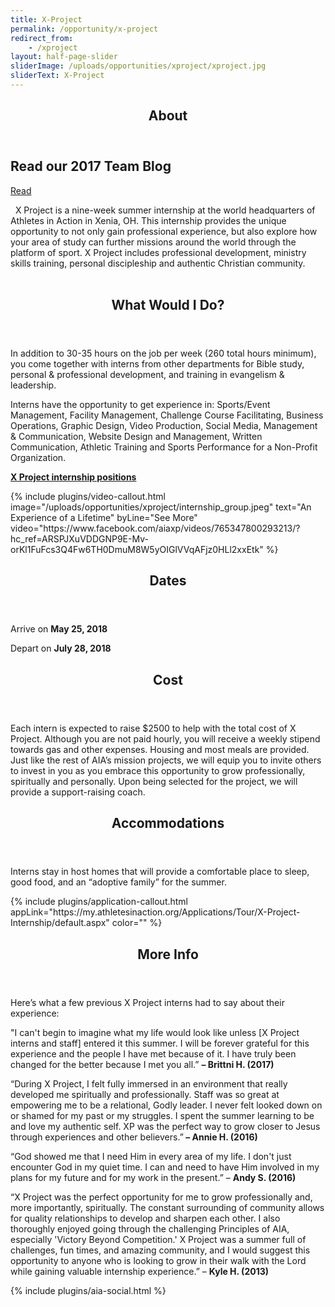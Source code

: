 ```yaml
---
title: X-Project
permalink: /opportunity/x-project
redirect_from:
    - /xproject
layout: half-page-slider
sliderImage: /uploads/opportunities/xproject/xproject.jpg
sliderText: X-Project
---
```

<div class="row">
<div class=" span-12 cell" id="about">
<section class="section" id="about"><header class="section-header container text-center">
<h2 class="section-title first-color" data-title="About">About</h2>
</header></section>
</div></div>
<div class="row">
<div class=" span-12 cell">
<div class="container"><div class="callout bordered custom">
<div class="callout-wrapper">
<div class="callout-left">
<h2 class="callout-title">Read our 2017 Team Blog</h2>
<p class="callout-desc"></p>
</div>
<!-- End .callout-left -->
<div class="callout-right"><a href="http://teamblogs.athletesinaction.org/x-project-ohio" class="btn btn-gray btn-border no-radius min-width">Read</a></div>
<!-- End .callout-right --></div>
<!-- End .callout-wrapper --></div>
</div>
<div class="container"><p>&nbsp; <img class="img-responsive pull-right" alt="" src="/uploads/opportunities/xproject/XProjectlogo-webb.jpg">X Project is a nine-week summer internship at the world headquarters of Athletes in Action in Xenia, OH. This internship provides the unique opportunity to not only gain professional experience, but also explore how your area of study can further missions around the world through the platform of sport. X Project includes professional development, ministry skills training, personal discipleship and authentic Christian community. <br><br></p>
<header class="title-block text-center mb10">
<h2 class="title text-center mb30"><span>What Would I Do?</span></h2>
</header>
<p class="p1">In addition to 30-35 hours on the job per week (260 total hours minimum), you come together with interns from other departments for Bible study, personal &amp; professional development, and training in evangelism &amp; leadership.</p>
<p class="p1">Interns have the opportunity to get experience in: Sports/Event Management, Facility Management, Challenge Course Facilitating, Business Operations, Graphic Design, Video Production, Social Media, Management &amp; Communication, Website Design and Management, Written Communication, Athletic Training and Sports Performance for a Non-Profit Organization.&nbsp;</p>
<p class="p2"><a target="_blank" href="https://docs.google.com/a/cru.org/document/d/1iu3hq_276Kushqnd4RKd5MqO0VbEZn44dkhfPWH0030/edit?usp=drive_web"><strong>X Project internship positions</strong></a></p>
</div>
<div class="mt20 mb30"><div class="mb mb-xs"></div>
<!-- space -->
{% include plugins/video-callout.html image="/uploads/opportunities/xproject/internship_group.jpeg"
                text="An Experience of a Lifetime" byLine="See More"
                video="https://www.facebook.com/aiaxp/videos/765347800293213/?hc_ref=ARSPJXuVDDGNP9E-Mv-orKl1FuFcs3Q4Fw6TH0DmuM8W5yOIGlVVqAFjz0HLl2xxEtk" %} 
<div class="row">
<div class=" span-12 cell" id="dates">
<header class="section-header container text-center">
<h2 class="section-title first-color" data-title="Dates">Dates</h2>
</header>
</div></div>
<div class="row">
<div class=" span-12 cell">
<div class="container"><p><span>Arrive on&nbsp;</span><b>May 25, 2018</b></p>
<p><span>Depart on&nbsp;</span><b>July 28, 2018</b></p>
</div></div></div>
<div class="row">
<div class=" span-12 cell" id="cost">
<header class="section-header container text-center">
<h2 class="section-title first-color" data-title="Cost">Cost</h2>
</header>
</div></div>
<div class="row">
<div class=" span-12 cell">
<div class="container mb30"><p><span> Each intern is expected to raise $2500 to help with the total cost of X Project. Although you are not paid hourly, you will receive a weekly stipend towards gas and other expenses. Housing and most meals are provided. Just like the rest of AIA’s mission projects, we will equip you to invite others to invest in you as you embrace this opportunity to grow professionally, spiritually and personally. Upon being selected for the project, we will provide a support-raising coach. </span></p>
</div></div></div>
<div class="row">
<div class=" span-12 cell" id="logistics">
<header class="section-header container text-center">
<h2 class="section-title first-color" data-title="Accommodations">Accommodations</h2>
</header>
</div></div>
<div class="row">
<div class=" span-12 cell">
<div class="container mb30"><p><span>Interns stay in host homes that will provide a comfortable place to sleep, good food, and an “adoptive family” for the summer.</span></p>
</div></div></div>
{% include plugins/application-callout.html appLink="https://my.athletesinaction.org/Applications/Tour/X-Project-Internship/default.aspx" color="" %}<div class="row">
<div class=" span-12 cell" id="more">
<header class="section-header container text-center">
<h2 class="section-title first-color" data-title="More Info">More Info</h2>
</header>
</div></div>
<div class="row">
<div class=" span-12 cell">
<div class="container"><p class="p1">Here’s what a few previous X Project interns had to say about their experience:&nbsp;</p>
<p>"<span>I can't begin to imagine what my life would look like unless [X Project interns and staff] entered it this summer. I will be forever grateful for this experience and the people I have met because of it. I have truly been changed for the better because I met you all.</span>” <strong>–&nbsp;<span>Brittni H. (2017)</span></strong></p>
<p>“<span>During X Project, I felt fully immersed in an environment that really developed me spiritually and professionally. Staff was so great at empowering me to be a relational, Godly leader. I never felt looked down on or shamed for my past or my struggles. I spent the summer learning to be and love my authentic self. XP was the perfect way to grow closer to Jesus through experiences and other believers.</span>”<strong> –&nbsp;<span>Annie H. (2016)</span></strong></p>
<p>“<span>God showed me that I need Him in every area of my life. I don't just encounter God in my quiet time. I can and need to have Him involved in my plans for my future and for my work in the present.</span>” –&nbsp;<strong>Andy S. (2016)</strong></p>
<p>“<span>X Project was the perfect opportunity for me to grow professionally and, more importantly, spiritually. The constant surrounding of community allows for quality relationships to develop and sharpen each other. I also thoroughly enjoyed going through the challenging Principles of AIA, especially 'Victory Beyond Competition.' X Project was a summer full of challenges, fun times, and amazing community, and I would suggest this opportunity to anyone who is looking to grow in their walk with the Lord while gaining valuable internship experience.</span>” – <strong>Kyle H. (2013)</strong></p>
</div>

{% include plugins/aia-social.html %}